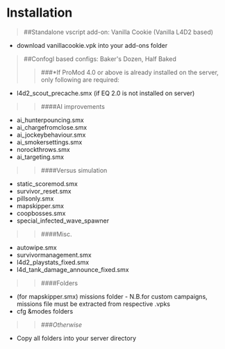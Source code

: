 # Installation  
>##Standalone vscript add-on: Vanilla Cookie (Vanilla L4D2 based)  
 * download vanillacookie.vpk into your add-ons folder 

>##Confogl based configs: Baker's Dozen, Half Baked   
>>###*If ProMod 4.0 or above is already installed on the server, only following are required:    
 * l4d2_scout_precache.smx (if EQ 2.0 is not installed on server)   

>>####AI improvements  
>>
 * ai_hunterpouncing.smx  
 * ai_chargefromclose.smx  
 * ai_jockeybehaviour.smx  
 * ai_smokersettings.smx  
 * norockthrows.smx  
 * ai_targeting.smx  

>>####Versus simulation
>>
 * static_scoremod.smx
 * survivor_reset.smx
 * pillsonly.smx
 * mapskipper.smx
 * coopbosses.smx
 * special_infected_wave_spawner

>>####Misc.
>>
 * autowipe.smx
 * survivormanagement.smx
 * l4d2_playstats_fixed.smx  
 * l4d_tank_damage_announce_fixed.smx  
 
>>####Folders
>>
 * (for mapskipper.smx) missions folder - N.B.for custom campaigns, missions file must be extracted from respective .vpks 
 * cfg &modes folders 

>>###*Otherwise*  
 * Copy all folders into your server directory    



